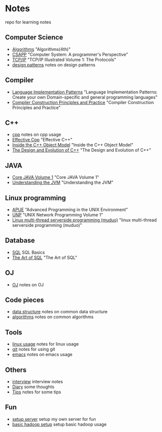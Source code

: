 # Notes

repo for learning notes

## Computer Science
- [Algorithms](./algorithms.md) "Algorithms(4th)"
- [CSAPP](./csapp.md) "Computer System: A programmer's Perspective"
- [TCP/IP](./tcpip.md) "TCP/IP Illustrated Volume 1: The Protocols"
- [design patterns](./designPattern.md) notes on design patterns

## Compiler
- [Language Implementation Patterns](./lanImpPat.md) "Language Implementation Patterns: Create your own Domain-specific and general programming languages"
- [Compiler Construction Principles and Practice](./compiler.md) "Compiler Construction Principles and Practice"

## C++
- [cpp](./cpp.md) notes on cpp usage
- [Effective Cpp](./effectivecpp.md) "Effective C++"
- [Inside the C++ Object Model](./insideTheC++ObjectModel.md) "Inside the C++ Object Model"
- [The Design and Evolution of C++](./cppevo.md) "The Design and Evolution of C++"

## JAVA
- [Core JAVA Volume 1](./corejava1.md) "Core JAVA Volume 1"
- [Understanding the JVM](./jvm.md) "Understanding the JVM"

## Linux programming
- [APUE](./apue.md) "Advanced Programming in the UNIX Environment"
- [UNP](./unp.md) "UNIX Network Programming Volume 1"
- [Linux multi-thread serverside programming (muduo)](./linuxServer.md) "linux multi-thread serverside programming (muduo)"

## Database
- [SQL](./sql.md) SQL Basics
- [The Art of SQL](./sqlart.md) "The Art of SQL"

## OJ
- [OJ](./oj.md) notes on OJ 
       
## Code pieces
- [data structure](./ds.md) notes on common data structure
- [algorithms](./al.md) notes on common algorithms
        
## Tools
- [linux usage](./linux.md) notes for linux usage
- [git](./git.md) notes for using git
- [emacs](./emacs.md) notes on emacs usage
    
## Others
- [interview](./interview.md) interview notes
- [Diary](./diary.md) some thoughts
- [Tips](./tips.md) notes for some tips
            
## Fun
- [setup server](./setupServer.md) setup my own server for fun
- [basic hadoop setup](./playWithHadoop.md) setup basic hadoop usage
